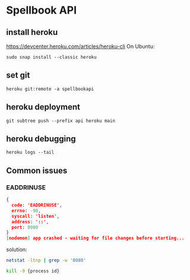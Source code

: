 # Spellbook API

## install heroku
https://devcenter.heroku.com/articles/heroku-cli
On Ubuntu:
```
sudo snap install --classic heroku
```

## set git
```
heroku git:remote -a spellbookapi
```

## heroku deployment
```
git subtree push --prefix api heroku main
```

## heroku debugging
```
heroku logs --tail
```

## Common issues

### EADDRINUSE
```JSON
{
  code: 'EADDRINUSE',
  errno: -98,
  syscall: 'listen',
  address: '::',
  port: 8080
}
[nodemon] app crashed - waiting for file changes before starting...
```

solution:
```sh
netstat -ltnp | grep -w '8080'

kill -9 {process id}
```